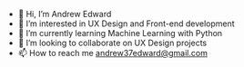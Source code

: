 - 👋 Hi, I’m Andrew Edward
- 👀 I’m interested in UX Design and Front-end development
- 🌱 I’m currently learning Machine Learning with Python
- 💞️ I’m looking to collaborate on UX Design projects
- 📫 How to reach me andrew37edward@gmail.com
